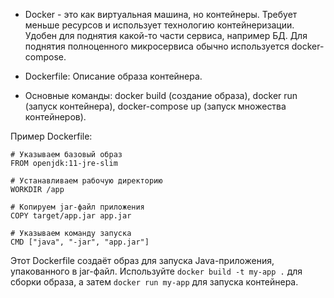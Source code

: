 -  Docker - это как виртуальная машина, но контейнеры. Требует меньше ресурсов и использует технологию контейнеризации. Удобен для поднятия какой-то части сервиса, например БД. Для поднятия полноценного микросервиса обычно используется docker-compose.

- Dockerfile: Описание образа контейнера.
    
- Основные команды: docker build (создание образа), docker run (запуск контейнера), docker-compose up (запуск множества контейнеров).
    
Пример Dockerfile:
```
# Указываем базовый образ
FROM openjdk:11-jre-slim

# Устанавливаем рабочую директорию
WORKDIR /app

# Копируем jar-файл приложения
COPY target/app.jar app.jar

# Указываем команду запуска
CMD ["java", "-jar", "app.jar"]
```
Этот Dockerfile создаёт образ для запуска Java-приложения, упакованного в jar-файл. Используйте `docker build -t my-app .` для сборки образа, а затем `docker run my-app` для запуска контейнера.